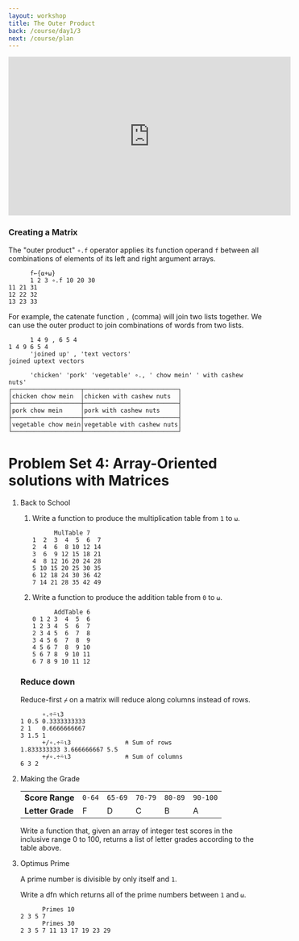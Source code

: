 ```yaml
---
layout: workshop
title: The Outer Product
back: /course/day1/3
next: /course/plan
---
```


<div align="center">
<iframe width="560" height="315" src="https://www.youtube.com/embed/m2krbWBd1WU" frameborder="0" allow="accelerometer; autoplay; encrypted-media; gyroscope; picture-in-picture" allowfullscreen></iframe>
</div>

### Creating a Matrix
The "outer product" `∘.f` operator applies its function operand `f` between all combinations of elements of its left and right argument arrays. 

```APL
      f←{⍺+⍵}
      1 2 3 ∘.f 10 20 30
11 21 31
12 22 32
13 23 33
```

For example, the catenate function `,` (comma) will join two lists together. We can use the outer product to join combinations of words from two lists. 

```APL
      1 4 9 , 6 5 4
1 4 9 6 5 4
      'joined up' , 'text vectors'
joined uptext vectors

      'chicken' 'pork' 'vegetable' ∘., ' chow mein' ' with cashew nuts'
┌───────────────────┬──────────────────────────┐
│chicken chow mein  │chicken with cashew nuts  │
├───────────────────┼──────────────────────────┤
│pork chow mein     │pork with cashew nuts     │
├───────────────────┼──────────────────────────┤
│vegetable chow mein│vegetable with cashew nuts│
└───────────────────┴──────────────────────────┘
```

# Problem Set 4: Array-Oriented solutions with Matrices

1. Back to School
    1. Write a function to produce the multiplication table from `1` to `⍵`. 
    
        ```APL
              MulTable 7
        1  2  3  4  5  6  7
        2  4  6  8 10 12 14
        3  6  9 12 15 18 21
        4  8 12 16 20 24 28
        5 10 15 20 25 30 35
        6 12 18 24 30 36 42
        7 14 21 28 35 42 49          
        ```
        
    1. Write a function to produce the addition table from `0` to `⍵`.
    
        ```APL
              AddTable 6
        0 1 2 3  4  5  6
        1 2 3 4  5  6  7
        2 3 4 5  6  7  8
        3 4 5 6  7  8  9
        4 5 6 7  8  9 10
        5 6 7 8  9 10 11
        6 7 8 9 10 11 12         
        ```

    ### Reduce down     

    Reduce-first `⌿` on a matrix will reduce along columns instead of rows. 

    ```APL
          ∘.÷⍨⍳3
    1 0.5 0.3333333333
    2 1   0.6666666667
    3 1.5 1           
          +/∘.÷⍨⍳3               ⍝ Sum of rows
    1.833333333 3.666666667 5.5
          +⌿∘.÷⍨⍳3               ⍝ Sum of columns
    6 3 2   
    ```

1. Making the Grade

    |   |   |   |   |   |   |
    |---|---|---|---|---|---|
    |**Score Range**|`0-64`|`65-69`|`70-79`|`80-89`|`90-100`|
    |**Letter Grade**|F|D|C|B|A|

    Write a function that, given an array of integer test scores in the inclusive range 0 to 100, returns a list of letter grades according to the table above.

1. Optimus Prime

    A prime number is divisible by only itself and `1`.

    Write a dfn which returns all of the prime numbers between `1` and `⍵`.

    ```APL
          Primes 10
    2 3 5 7
          Primes 30
    2 3 5 7 11 13 17 19 23 29   
    ```
